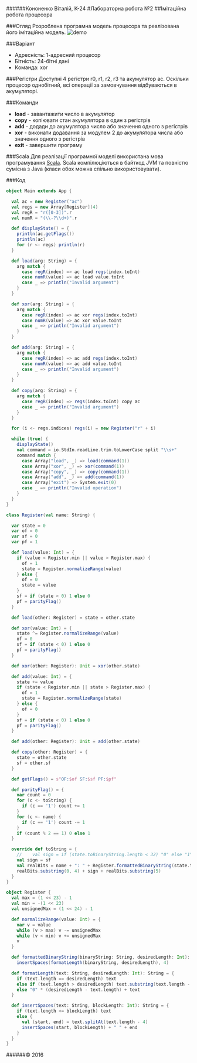 ######Кононенко Віталій, К-24
#Лабораторна робота №2
##Імітаційна робота процесора
 
###Огляд
Розроблена програмна модель процесора та реалізована його імітаційна модель.
![demo](http://i.imgur.com/fbhdGoR.png)

###Варіант
* Адресність: 1-адресний процесор
* Бітність: 24-бітні дані
* Команда: xor

###Регістри
Доступні 4 регістри r0, r1, r2, r3 та акумулятор ac. Оскільки процесор однобітний,
всі операції за замовчування відбуваються в акумуляторі.

###Команди
* **load** - завантажити число в акумулятор
* **copy** - копіювати стан акумулятора в один з регістрів
* **add** - додади до акумулятора число або значення одного з регістрів
* **xor** - виконати додавання за модулем 2 до акумулятора числа або значення одного з регістрів
* **exit** - завершити програму

###Scala
Для реалізації програмної моделі використана мова програмування [Scala](http://www.scala-lang.org/).
Scala компілюціються в байткод JVM та повністю сумісна з Java (класи обох можна спільно використовувати).

###Код
```scala
object Main extends App {

  val ac = new Register("ac")
  val regs = new Array[Register](4)
  val regR = "r([0-3])".r
  val numR = "(\\-?\\d+)".r

  def displayState() = {
    println(ac.getFlags())
    println(ac)
    for (r <- regs) println(r)
  }

  def load(arg: String) = {
    arg match {
      case regR(index) => ac load regs(index.toInt)
      case numR(value) => ac load value.toInt
      case _ => println("Invalid argument")
    }
  }

  def xor(arg: String) = {
    arg match {
      case regR(index) => ac xor regs(index.toInt)
      case numR(value) => ac xor value.toInt
      case _ => println("Invalid argument")
    }
  }

  def add(arg: String) = {
    arg match {
      case regR(index) => ac add regs(index.toInt)
      case numR(value) => ac add value.toInt
      case _ => println("Invalid argument")
    }
  }

  def copy(arg: String) = {
    arg match {
      case regR(index) => regs(index.toInt) copy ac
      case _ => println("Invalid argument")
    }
  }

  for (i <- regs.indices) regs(i) = new Register("r" + i)

  while (true) {
    displayState()
    val command = io.StdIn.readLine.trim.toLowerCase split "\\s+"
    command match {
      case Array("load", _) => load(command(1))
      case Array("xor", _) => xor(command(1))
      case Array("copy", _) => copy(command(1))
      case Array("add", _) => add(command(1))
      case Array("exit") => System.exit(0)
      case _ => println("Invalid operation")
    }
  }
}
```
```scala
class Register(val name: String) {

  var state = 0
  var of = 0
  var sf = 0
  var pf = 1

  def load(value: Int) = {
    if (value < Register.min || value > Register.max) {
      of = 1
      state = Register.normalizeRange(value)
    } else {
      of = 0
      state = value
    }
    sf = if (state < 0) 1 else 0
    pf = parityFlag()
  }

  def load(other: Register) = state = other.state

  def xor(value: Int) = {
    state ^= Register.normalizeRange(value)
    of = 0
    sf = if (state < 0) 1 else 0
    pf = parityFlag()
  }

  def xor(other: Register): Unit = xor(other.state)

  def add(value: Int) = {
    state += value
    if (state < Register.min || state > Register.max) {
      of = 1
      state = Register.normalizeRange(state)
    } else {
      of = 0
    }
    sf = if (state < 0) 1 else 0
    pf = parityFlag()
  }

  def add(other: Register): Unit = add(other.state)

  def copy(other: Register) = {
    state = other.state
    sf = other.sf
  }

  def getFlags() = s"OF:$of SF:$sf PF:$pf"

  def parityFlag() = {
    var count = 0
    for (c <- toString) {
      if (c == '1') count += 1
    }
    for (c <- name) {
      if (c == '1') count -= 1
    }
    if (count % 2 == 1) 0 else 1
  }

  override def toString = {
    //    val sign = if (state.toBinaryString.length < 32) "0" else "1"
    val sign = sf
    val realBits = name + ": " + Register.formattedBinaryString(state.toBinaryString, 24)
    realBits.substring(0, 4) + sign + realBits.substring(5)
  }
}

object Register {
  val max = (1 << 23) - 1
  val min = -(1 << 23)
  val unsignedMax = (1 << 24) - 1

  def normalizeRange(value: Int) = {
    var v = value
    while (v > max) v -= unsignedMax
    while (v < min) v += unsignedMax
    v
  }

  def formattedBinaryString(binaryString: String, desiredLength: Int): String =
    insertSpaces(formatLength(binaryString, desiredLength), 4)

  def formatLength(text: String, desiredLength: Int): String = {
    if (text.length == desiredLength) text
    else if (text.length > desiredLength) text.substring(text.length - desiredLength)
    else "0" * (desiredLength - text.length) + text
  }

  def insertSpaces(text: String, blockLength: Int): String = {
    if (text.length <= blockLength) text
    else {
      val (start, end) = text.splitAt(text.length - 4)
      insertSpaces(start, blockLength) + " " + end
    }
  }
}
```
######© 2016